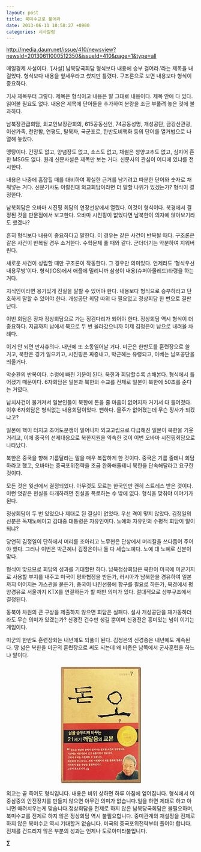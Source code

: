 ```yaml
---
layout: post
title: 북미수교로 풀어라
date: 2013-06-11 10:58:27 +0900
categories: 시사칼럼
---
```

http://media.daum.net/issue/410/newsview?newsId=20130611000512350&issueId=410&page=1&type=all 


  


매일경제 사설이다. ‘[사설] 남북당국회담 형식보다 내용에 승부 걸어라.’라는 제목을 내걸었다. 형식보다 내용을 앞세우라고 썼지만 틀렸다. 구조론으로 보면 내용보다 형식이 중요하다. 


  


기사 제목부터 그렇다. 제목은 형식이고 내용은 말 그대로 내용이다. 제목 안에 다 있다. 읽어볼 필요도 없다. 내용은 제목에 단어들을 추가하여 분량을 조금 부풀려 놓은 것에 불과하다. 


  


남북장관급회담, 외교안보장관회의, 615공동선언, 74공동성명, 개성공단, 금강산관광, 이산가족, 천안함, 연평도, 탈북자, 국군포로, 한반도비핵화 등의 단어를 열거법으로 나열해 놓았다. 


  


맹탕이다. 간장도 없고, 양념장도 없고, 소스도 없고, 채썰은 청양고추도 없고, 심지어 흔한 MSG도 없다. 원래 신문사설은 제목만 보는 거다. 신문사의 관심이 어디에 있냐를 전시한다. 


  


내용은 나중에 흠잡힐 때를 대비하여 확실한 근거를 남기려고 따분한 단어와 숫자로 채워넣는 거다. 신문기사도 이럴진대 외교회담이라면 더 말할 나위가 있겠는가? 형식이 결정한다.


  


남북회담은 오바마 시진핑 회담의 연장선상에서 열렸다. 이것이 형식이다. 북경에서 결정된 것을 판문점에서 보고한다. 오바마 시진핑이 없었다면 남북한이 의자에 앉아보기라도 했겠나?


  


흔히 형식보다 내용이 중요하다고 말한다. 이 경우는 같은 사건이 반복될 때다. 구조론은 같은 사건이 반복될 경우 소거한다. 수학문제 풀 때와 같다. 군더더기는 약분하여 지워버린다. 


  


새로운 사건이 성립할 때만 구조론이 작동한다. 그 경우만 의미있다. 언제라도 ‘형식우선 내용무방’이다. 형식(IOS)에서 애플에 밀리니까 삼성이 내용(슈퍼아몰레드)타령을 하는 거다.


  


지식인이라면 용기있게 진실을 말할 수 있어야 한다. 내용보다 형식으로 승부하라고 단호하게 말할 수 있어야 한다. 개성공단 회담 따위 다 필요없고 정상회담 한 번으로 결판난다. 


  


이번 회담은 장차 정상회담으로 가는 징검다리가 되어야 한다. 정상회담 역시 형식이 더 중요하다. 지금까지 남에서 북으로 두 번 올라갔으니까 이제 김정은이 남으로 내려올 차례다. 


  


이거 안 되면 만사휴의다. 내년에 또 소동일어날 거다. 미군은 한반도를 훈련장으로 쓸 거고, 북한은 경기 일으키고, 시진핑은 짜증내고, 박근혜는 유령되고, 아베는 남포공단을 띄울거다. 


  


악순환의 반복이다. 수렁에 빠진 기분이 된다. 북한과 회담할수록 손해본다. 형식에서 틀어졌기 때문이다. 6자회담은 일본과 북한의 수교를 전제로 일본이 북한에 50조를 준다는 거였다.


  


납치사건이 불거져서 일본인들이 북한에 돈을 줄 마음이 없어지자 거기서 다 틀어졌다. 이후 6자회담은 형식없는 내용회담이었다. 뻔하다. 물주가 없어졌는데 무슨 장사가 되겠냐고? 


  


일본에 핵이 터지고 조어도분쟁이 일어나자 외교고립으로 다급해진 일본이 북한을 기웃거리고, 이에 중국의 선제대응으로 북한지원을 약속한 것이 이번 오바마 시진핑회담으로 나타났다.


  


북한은 중국을 향해 기름달라는 말을 매우 복잡하게 한 것이다. 중국은 기름 줄테니 회담하라고 했고, 오바마는 중국포위전략을 조금 완화해줄테니 북한을 단속해달라고 요구한 것이다. 


  


모든 것은 윗선에서 결정되었다. 아무것도 모르는 한국인만 괜히 스트레스 받은 것이다. 이런 엿같은 현실을 타개하려면 진실을 폭로하는 수 밖에 없다. 형식을 맞춰야 이야기가 된다. 


  


정상회담이 두 번 있었으나 제대로 된 결실이 없었다. 우선 격이 맞지 않았다. 김정일의 신분은 독재노예이고 김대중 대통령은 자유인이다. 노예와 자유민의 수평적 회담이 말이 되냐? 


  


당연히 김정일이 단하에서 머리를 조아리고 노무현은 단상에서 머리칼을 쓰다듬어 주어야 했다. 그러나 이번은 박근혜나 김정은이나 둘 다 세습노예다. 노예 대 노예로 신분이 맞다. 


  


형식이 맞으므로 회담의 성과를 기대할만 하다. 남북정상회담은 북한이 미국에 미군기지로 사용할 부지를 내주고 미국이 평화협정을 받든가, 러시아가 남북한을 경유하여 일본까지 이어지는 가스관을 묻든가, 중국이 나진선봉에 항구를 필요로 하든가, 북경에서 평양경유로 서울까지 KTX를 연결하든가 할 때만 의미가 있다. 절대적으로 상부구조에서 결정된다.


  


동북아 차원의 큰 구상을 제출하지 않으면 회담은 실패다. 설사 개성공단을 재가동하더라도 무슨 의미가 있겠는가? 신경전 건수만 생길 뿐이며 신경전은 흥미있는 넘이 이기는 게임이다. 


  


미군의 한반도 훈련장화는 내년에도 되풀이 된다. 김정은의 신경증은 내년에도 계속된다. 땅 넓은 북한을 미군의 훈련장으로 써도 되는데 왜 비좁은 남쪽에서 군사훈련을 하느냐 말이다.


  




 ###


  




<p align="center">
  <a href="?mid=DonOh"><img alt="345678.jpg" src="files/attach/images/198/727/315/55.JPG" /> <br /></a> 
  
  <p>
  </p> 외교는 곧 죽어도 형식입니다. 내용은 비위 상하면 하루 아침에 엎어집니다. 형식에서 이중삼중의 안전장치를 만들지 않으면 아무런 의미가 없습니다.일을 하면 제대로 하고 아니면 때려치우는게 맞습니다.정상회담을 전제로 하지 않은 남북당국회담은 불필요하며, 북미수교를 전제로 하지 않은 정상회담 역시 불필요합니다. 중미관계의 재설정을 전제로 하지 않은 북미수교 역시 기대할거 없습니다. 미국의 중국포위전략부터 풀어야 합니다. 전체를 건드리지 않은 부분의 성과는 언제나 도로아미타불입니다. 
  
  <p>
  </p>
  
  <p>
  </p>
  
  <p>
    <b>∑</b> <br /><br />
  </p>
  
  <p>
  </p>
  
  <p>
  </p>
  
  <p>
  </p>
  
  <p>
  </p>
  
  <p>
  </p>
  
  <p>
  </p>
  
  <p>
  </p>
  
  <p>
  </p>
  
  <p>
  </p>
</p>